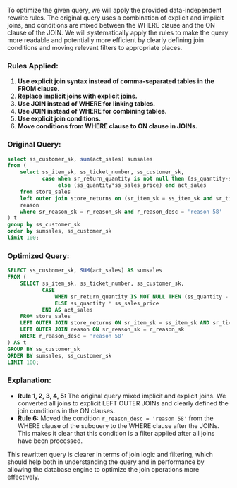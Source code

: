 To optimize the given query, we will apply the provided data-independent rewrite rules. The original query uses a combination of explicit and implicit joins, and conditions are mixed between the WHERE clause and the ON clause of the JOIN. We will systematically apply the rules to make the query more readable and potentially more efficient by clearly defining join conditions and moving relevant filters to appropriate places.

### Rules Applied:
1. **Use explicit join syntax instead of comma-separated tables in the FROM clause.**
2. **Replace implicit joins with explicit joins.**
3. **Use JOIN instead of WHERE for linking tables.**
4. **Use JOIN instead of WHERE for combining tables.**
5. **Use explicit join conditions.**
6. **Move conditions from WHERE clause to ON clause in JOINs.**

### Original Query:
```sql
select ss_customer_sk, sum(act_sales) sumsales
from (
    select ss_item_sk, ss_ticket_number, ss_customer_sk,
           case when sr_return_quantity is not null then (ss_quantity-sr_return_quantity)*ss_sales_price
                else (ss_quantity*ss_sales_price) end act_sales
    from store_sales
    left outer join store_returns on (sr_item_sk = ss_item_sk and sr_ticket_number = ss_ticket_number),
    reason
    where sr_reason_sk = r_reason_sk and r_reason_desc = 'reason 58'
) t
group by ss_customer_sk
order by sumsales, ss_customer_sk
limit 100;
```

### Optimized Query:
```sql
SELECT ss_customer_sk, SUM(act_sales) AS sumsales
FROM (
    SELECT ss_item_sk, ss_ticket_number, ss_customer_sk,
           CASE 
               WHEN sr_return_quantity IS NOT NULL THEN (ss_quantity - sr_return_quantity) * ss_sales_price
               ELSE ss_quantity * ss_sales_price
           END AS act_sales
    FROM store_sales
    LEFT OUTER JOIN store_returns ON sr_item_sk = ss_item_sk AND sr_ticket_number = ss_ticket_number
    LEFT OUTER JOIN reason ON sr_reason_sk = r_reason_sk
    WHERE r_reason_desc = 'reason 58'
) AS t
GROUP BY ss_customer_sk
ORDER BY sumsales, ss_customer_sk
LIMIT 100;
```

### Explanation:
- **Rule 1, 2, 3, 4, 5:** The original query mixed implicit and explicit joins. We converted all joins to explicit LEFT OUTER JOINs and clearly defined the join conditions in the ON clauses.
- **Rule 6:** Moved the condition `r_reason_desc = 'reason 58'` from the WHERE clause of the subquery to the WHERE clause after the JOINs. This makes it clear that this condition is a filter applied after all joins have been processed.

This rewritten query is clearer in terms of join logic and filtering, which should help both in understanding the query and in performance by allowing the database engine to optimize the join operations more effectively.